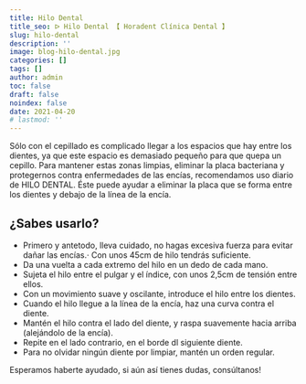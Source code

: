 ```yaml
---
title: Hilo Dental
title_seo: ᐅ Hilo Dental 【 Horadent Clínica Dental 】
slug: hilo-dental
description: ''
image: blog-hilo-dental.jpg
categories: []
tags: []
author: admin
toc: false
draft: false
noindex: false
date: 2021-04-20
# lastmod: ''
---
```

Sólo con el cepillado es complicado llegar a los espacios que hay entre los
dientes, ya que este espacio es demasiado pequeño para que quepa un cepillo.
Para mantener estas zonas limpias, eliminar la placa bacteriana y
protegernos contra enfermedades de las encías, recomendamos uso diario de
HILO DENTAL. Éste puede ayudar a eliminar la placa que se forma entre los
dientes y debajo de la línea de la encía.

## ¿Sabes usarlo?

- Primero y antetodo, lleva cuidado, no hagas excesiva fuerza para evitar
dañar las encías.· Con unos 45cm de hilo tendrás suficiente.
- Da una vuelta a cada extremo del hilo en un dedo de cada mano.
- Sujeta el hilo entre el pulgar y el índice, con unos 2,5cm de tensión
entre ellos.
- Con un movimiento suave y oscilante, introduce el hilo entre los dientes.
- Cuando el hilo llegue a la línea de la encía, haz una curva contra el
diente.
- Mantén el hilo contra el lado del diente, y raspa suavemente hacia arriba
(alejándolo de la encía).
- Repite en el lado contrario, en el borde dl siguiente diente.
- Para no olvidar ningún diente por limpiar, mantén un orden regular.

Esperamos haberte ayudado, si aún así tienes dudas, consúltanos!
